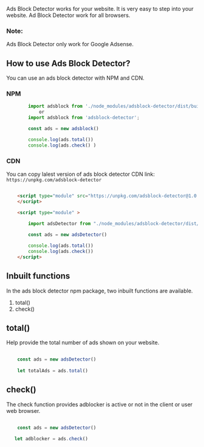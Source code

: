 Ads Block Detector works for your website. It is very easy to step into your website. Ad Block Detector work for all browsers.

### Note:
Ads Block Detector only work for Google Adsense. 


## How to use Ads Block Detector?
You can use an ads block detector with NPM and CDN.

### NPM
```javascript
        import adsblock from './node_modules/adsblock-detector/dist/build.js';
            or 
        import adsblock from 'adsblock-detector';

        const ads = new adsblock()

        console.log(ads.total())
        console.log(ads.check() )

```

### CDN
 You can copy lalest version of ads block detector CDN link: `https://unpkg.com/adsblock-detector`


```html

    <script type="module" src="https://unpkg.com/adsblock-detector@1.0.4/dist/build.js">
    </script>

    <script type="module" >
        
        import adsDetector from "./node_modules/adsblock-detector/dist/build.js"

        const ads = new adsDetector()

        console.log(ads.total())
        console.log(ads.check())
    </script>
```

## Inbuilt functions
In the ads block detector npm package, two inbuilt functions are available.

1. total()
2. check()

## total()
Help provide the total number of ads shown on your website.

```javascript
 
    const ads = new adsDetector()
    
    let totalAds = ads.total()

```

## check()
The check function provides adblocker is active or not in the client or user web browser.

```javascript
 
    const ads = new adsDetector()
    
   let adblocker = ads.check()

```